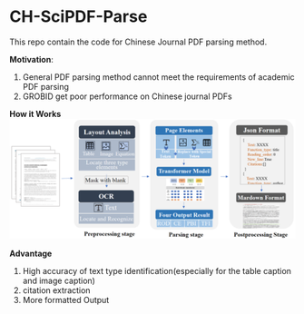 # CH-SciPDF-Parse

This repo contain the code for Chinese Journal PDF parsing method.

**Motivation**: 
1. General PDF parsing method cannot meet the requirements of academic PDF parsing
2. GROBID get poor performance on Chinese journal PDFs

**How it Works**
![parsing pipeline](pdf_processing.png)

**Advantage**
1. High accuracy of text type identification(especially for the table caption and image caption)
2. citation extraction
3. More formatted Output
